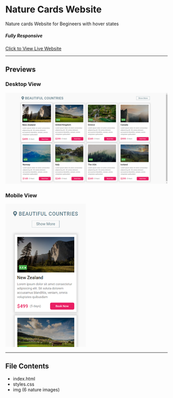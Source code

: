 <h1>Nature Cards Website</h1>
<p>Nature cards Website for Begineers with hover states</p>
<h5>Fully Responsive</h5>
<a href="https://rahulsahofficial.github.io/nature_cards/" target="_blank">Click to View Live Website</a>
<hr>
<h2>Previews</h2>
<h3>Desktop View</h3>
<img width="700" src="https://raw.githubusercontent.com/RahulSahOfficial/nature_cards/main/img/desktop_preview.png" alt="img">
<h3>Mobile View</h3>
<img width="250" src="https://raw.githubusercontent.com/RahulSahOfficial/nature_cards/main/img/mobile_preview.png" alt="img">
<hr>
<h2>File Contents</h2>
<ul>
  <li>index.html</li>
  <li>styles.css</li>
  <li>img (6 nature images)</li>
 </ul>

